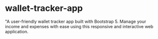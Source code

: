 # wallet-tracker-app
"A user-friendly wallet tracker app built with Bootstrap 5. Manage your income and expenses with ease using this responsive and interactive web application.
